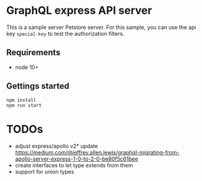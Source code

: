 # GraphQL express API server

This is a sample server Petstore server. For this sample, you can use the api key `special-key` to test the authorization filters.

## Requirements

- node 10+

## Gettings started

    npm install
    npm run start

# TODOs

- adjust express/apollo v2* update https://medium.com/@jeffrey.allen.lewis/graphql-migrating-from-apollo-server-express-1-0-to-2-0-be80f5c61bee
- create interfaces to let type extends from them
- support for union types